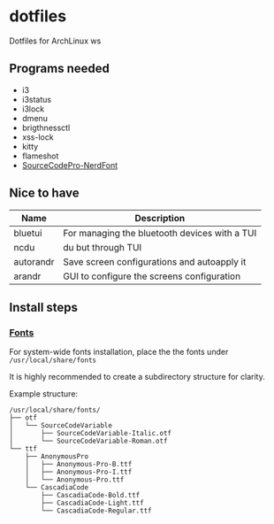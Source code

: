 # dotfiles
Dotfiles for ArchLinux ws

## Programs needed
* i3
* i3status
* i3lock
* dmenu
* brigthnessctl
* xss-lock
* kitty
* flameshot
* [SourceCodePro-NerdFont](https://github.com/ryanoasis/nerd-fonts/releases)

## Nice to have
| Name | Description |
| ---- | ----------- |
| bluetui  | For managing the bluetooth devices with a TUI |
| ncdu | du but through TUI |
| autorandr | Save screen configurations and autoapply it |
| arandr | GUI to configure the screens configuration |

## Install steps

### [Fonts](https://wiki.archlinux.org/title/Fonts#Manual_installation)

For system-wide fonts installation, place the the fonts under `/usr/local/share/fonts`

It is highly recommended to create a subdirectory structure for clarity.

Example structure:

```text
/usr/local/share/fonts/
├── otf
│   └── SourceCodeVariable
│       ├── SourceCodeVariable-Italic.otf
│       └── SourceCodeVariable-Roman.otf
└── ttf
    ├── AnonymousPro
    │   ├── Anonymous-Pro-B.ttf
    │   ├── Anonymous-Pro-I.ttf
    │   └── Anonymous-Pro.ttf
    └── CascadiaCode
        ├── CascadiaCode-Bold.ttf
        ├── CascadiaCode-Light.ttf
        └── CascadiaCode-Regular.ttf
```
